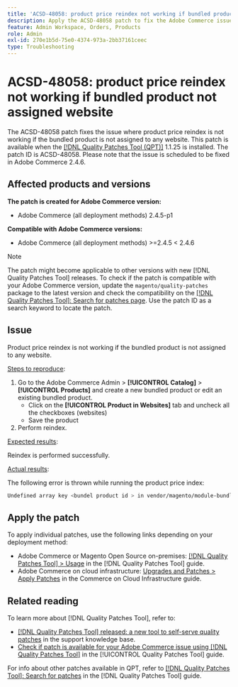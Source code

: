 ```yaml
---
title: 'ACSD-48058: product price reindex not working if bundled product not assigned website'
description: Apply the ACSD-48058 patch to fix the Adobe Commerce issue where product price reindex is not working if the bundled product is not assigned to any website.
feature: Admin Workspace, Orders, Products
role: Admin
exl-id: 270e1b5d-75e0-4374-973a-2bb37161ceec
type: Troubleshooting
---
```

# ACSD-48058: product price reindex not working if bundled product not assigned website

The ACSD-48058 patch fixes the issue where product price reindex is not working if the bundled product is not assigned to any website. This patch is available when the [[!DNL Quality Patches Tool (QPT)]](https://experienceleague.adobe.com/en/docs/commerce-operations/tools/quality-patches-tool/quality-patches-tool-to-self-serve-quality-patches) 1.1.25 is installed. The patch ID is ACSD-48058. Please note that the issue is scheduled to be fixed in Adobe Commerce 2.4.6.

## Affected products and versions

**The patch is created for Adobe Commerce version:**

* Adobe Commerce (all deployment methods) 2.4.5-p1

**Compatible with Adobe Commerce versions:**

* Adobe Commerce (all deployment methods) >=2.4.5 < 2.4.6

>[!NOTE]
>
>The patch might become applicable to other versions with new [!DNL Quality Patches Tool] releases. To check if the patch is compatible with your Adobe Commerce version, update the `magento/quality-patches` package to the latest version and check the compatibility on the [[!DNL Quality Patches Tool]: Search for patches page](https://experienceleague.adobe.com/tools/commerce-quality-patches/index.html). Use the patch ID as a search keyword to locate the patch.

## Issue

Product price reindex is not working if the bundled product is not assigned to any website.

<u>Steps to reproduce</u>:

1. Go to the Adobe Commerce Admin > **[!UICONTROL Catalog]** > **[!UICONTROL Products]** and create a new bundled product or edit an existing bundled product.
    * Click on the **[!UICONTROL Product in Websites]** tab and uncheck all the checkboxes (websites)
    * Save the product
1. Perform reindex.

<u>Expected results</u>:

Reindex is performed successfully.

<u>Actual results</u>:

The following error is thrown while running the product price index:

```bash
Undefined array key <bundel product id > in vendor/magento/module-bundle/Model/ResourceModel/Indexer/Price/DisabledProductOptionPriceModifier.php on line 117
```

## Apply the patch

To apply individual patches, use the following links depending on your deployment method:

* Adobe Commerce or Magento Open Source on-premises: [[!DNL Quality Patches Tool] > Usage](/help/tools/quality-patches-tool/usage.md) in the [!DNL Quality Patches Tool] guide.
* Adobe Commerce on cloud infrastructure: [Upgrades and Patches > Apply Patches](https://experienceleague.adobe.com/docs/commerce-cloud-service/user-guide/develop/upgrade/apply-patches.html) in the Commerce on Cloud Infrastructure guide.

## Related reading

To learn more about [!DNL Quality Patches Tool], refer to:

* [[!DNL Quality Patches Tool] released: a new tool to self-serve quality patches](https://experienceleague.adobe.com/en/docs/commerce-operations/tools/quality-patches-tool/quality-patches-tool-to-self-serve-quality-patches) in the support knowledge base.
* [Check if patch is available for your Adobe Commerce issue using [!DNL Quality Patches Tool]](/help/tools/quality-patches-tool/patches-available-in-qpt/check-patch-for-magento-issue-with-magento-quality-patches.md) in the [!UICONTROL Quality Patches Tool] guide.


For info about other patches available in QPT, refer to [[!DNL Quality Patches Tool]: Search for patches](https://experienceleague.adobe.com/tools/commerce-quality-patches/index.html) in the [!DNL Quality Patches Tool] guide.
